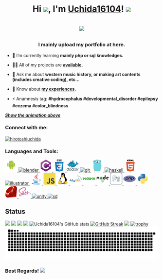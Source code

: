 <!-- From https://rahuldkjain.github.io/gh-profile-readme-generator/ -->
<h1 align="center">Hi <img src="https://media.giphy.com/media/hvRJCLFzcasrR4ia7z/giphy.gif" width="25px">, I'm <a href="https://github.com/Uchida16104/">Uchida16104</a>! <img src="https://media.giphy.com/media/v1.Y2lkPTc5MGI3NjExOWg4bXZwZGs4aGtjcGN2cWhvY20waHV3eGd0NXd5YWt2ejg1MmgxOCZlcD12MV9pbnRlcm5hbF9naWZfYnlfaWQmY3Q9cw/8iSQBOOhFEgGDocnxX/giphy.gif" width="25px">
  
<a href="https://lit.link/hirotoshiuchida">![](https://img.shields.io/badge/lit.link-hirotoshiuchida-00FFFF)</a>

</h1>

<h3 align="center">I mainly upload my portfolio at here.</h3>

- 🌱 I’m currently learning **mainly php or sql knowledges.**

- 👨‍💻 All of my projects are **[available](https://hearthis.at/hirotoshi-uchida).**

- 💬 Ask me about **western music history, or making art contents (includes creative coding), etc...**

- 📄 Know about **[my experiences](https://g.co/kgs/QZYfA8).**

- ⚡ Anamnesis tag: **#hydrocephalus #developmental_disorder #epilepsy #eczema #color_blindness**

<strong><i><a href="https://272yk3.csb.app/">Show the animation above</a></i></strong>

<h3 align="left">Connect with me:</h3>
<p align="left">
<a href="https://instagram.com/hirotoshiuchida" target="blank"><img align="center" src="https://raw.githubusercontent.com/rahuldkjain/github-profile-readme-generator/master/src/images/icons/Social/instagram.svg" alt="hirotoshiuchida" height="30" width="40" /></a>
</p>

<h3 align="left">Languages and Tools:</h3>
<p align="left"> <a href="https://developer.android.com" target="_blank" rel="noreferrer"> <img src="https://raw.githubusercontent.com/devicons/devicon/master/icons/android/android-original-wordmark.svg" alt="android" width="40" height="40"/> </a> <a href="https://www.blender.org/" target="_blank" rel="noreferrer"> <img src="https://download.blender.org/branding/community/blender_community_badge_white.svg" alt="blender" width="40" height="40"/> </a> <a href="https://www.w3schools.com/cs/" target="_blank" rel="noreferrer"> <img src="https://raw.githubusercontent.com/devicons/devicon/master/icons/csharp/csharp-original.svg" alt="csharp" width="40" height="40"/> </a> <a href="https://www.w3schools.com/css/" target="_blank" rel="noreferrer"> <img src="https://raw.githubusercontent.com/devicons/devicon/master/icons/css3/css3-original-wordmark.svg" alt="css3" width="40" height="40"/> </a> <a href="https://www.docker.com/" target="_blank" rel="noreferrer"> <img src="https://raw.githubusercontent.com/devicons/devicon/master/icons/docker/docker-original-wordmark.svg" alt="docker" width="40" height="40"/> </a> <a href="https://git-scm.com/" target="_blank" rel="noreferrer"> <img src="https://www.vectorlogo.zone/logos/git-scm/git-scm-icon.svg" alt="git" width="40" height="40"/> </a> <a href="https://golang.org" target="_blank" rel="noreferrer"> <img src="https://raw.githubusercontent.com/devicons/devicon/master/icons/go/go-original.svg" alt="go" width="40" height="40"/> </a> <a href="https://www.haskell.org/" target="_blank" rel="noreferrer"> <img src="https://upload.wikimedia.org/wikipedia/commons/1/1c/Haskell-Logo.svg" alt="haskell" width="40" height="40"/> </a> <a href="https://www.w3.org/html/" target="_blank" rel="noreferrer"> <img src="https://raw.githubusercontent.com/devicons/devicon/master/icons/html5/html5-original-wordmark.svg" alt="html5" width="40" height="40"/> </a> <a href="https://www.adobe.com/in/products/illustrator.html" target="_blank" rel="noreferrer"> <img src="https://www.vectorlogo.zone/logos/adobe_illustrator/adobe_illustrator-icon.svg" alt="illustrator" width="40" height="40"/> </a> <a href="https://www.java.com" target="_blank" rel="noreferrer"> <img src="https://raw.githubusercontent.com/devicons/devicon/master/icons/java/java-original.svg" alt="java" width="40" height="40"/> </a> <a href="https://developer.mozilla.org/en-US/docs/Web/JavaScript" target="_blank" rel="noreferrer"> <img src="https://raw.githubusercontent.com/devicons/devicon/master/icons/javascript/javascript-original.svg" alt="javascript" width="40" height="40"/> </a> <a href="https://www.linux.org/" target="_blank" rel="noreferrer"> <img src="https://raw.githubusercontent.com/devicons/devicon/master/icons/linux/linux-original.svg" alt="linux" width="40" height="40"/> </a> <a href="https://www.mysql.com/" target="_blank" rel="noreferrer"> <img src="https://raw.githubusercontent.com/devicons/devicon/master/icons/mysql/mysql-original-wordmark.svg" alt="mysql" width="40" height="40"/> </a> <a href="https://www.nginx.com" target="_blank" rel="noreferrer"> <img src="https://raw.githubusercontent.com/devicons/devicon/master/icons/nginx/nginx-original.svg" alt="nginx" width="40" height="40"/> </a> <a href="https://nodejs.org" target="_blank" rel="noreferrer"> <img src="https://raw.githubusercontent.com/devicons/devicon/master/icons/nodejs/nodejs-original-wordmark.svg" alt="nodejs" width="40" height="40"/> </a> <a href="https://www.photoshop.com/en" target="_blank" rel="noreferrer"> <img src="https://raw.githubusercontent.com/devicons/devicon/master/icons/photoshop/photoshop-line.svg" alt="photoshop" width="40" height="40"/> </a> <a href="https://www.php.net" target="_blank" rel="noreferrer"> <img src="https://raw.githubusercontent.com/devicons/devicon/master/icons/php/php-original.svg" alt="php" width="40" height="40"/> </a> <a href="https://www.python.org" target="_blank" rel="noreferrer"> <img src="https://raw.githubusercontent.com/devicons/devicon/master/icons/python/python-original.svg" alt="python" width="40" height="40"/> </a> <a href="https://www.ruby-lang.org/en/" target="_blank" rel="noreferrer"> <img src="https://raw.githubusercontent.com/devicons/devicon/master/icons/ruby/ruby-original.svg" alt="ruby" width="40" height="40"/> </a> <a href="https://sass-lang.com" target="_blank" rel="noreferrer"> <img src="https://raw.githubusercontent.com/devicons/devicon/master/icons/sass/sass-original.svg" alt="sass" width="40" height="40"/> </a> <a href="https://unity.com/" target="_blank" rel="noreferrer"> <img src="https://www.vectorlogo.zone/logos/unity3d/unity3d-icon.svg" alt="unity" width="40" height="40"/> </a> <a href="https://www.adobe.com/products/xd.html" target="_blank" rel="noreferrer"> <img src="https://cdn.worldvectorlogo.com/logos/adobe-xd.svg" alt="xd" width="40" height="40"/> </a> </p>

## Status

<!--
**Uchida16104/Uchida16104** is a ✨ _special_ ✨ repository because its `README.md` (this file) appears on your GitHub profile.

Here are some ideas to get you started:

- 🔭 I’m currently working on ...
- 🌱 I’m currently learning ...
- 👯 I’m looking to collaborate on ...
- 🤔 I’m looking for help with ...
- 💬 Ask me about ...
- 📫 How to reach me: ...
- 😄 Pronouns: ...
- ⚡ Fun fact: ...
-->

![](http://github-profile-summary-cards.vercel.app/api/cards/profile-details?username=Uchida16104&theme=dark)
![](http://github-profile-summary-cards.vercel.app/api/cards/repos-per-language?username=Uchida16104&theme=dark)
![](http://github-profile-summary-cards.vercel.app/api/cards/most-commit-language?username=Uchida16104&theme=dark)
![](http://github-profile-summary-cards.vercel.app/api/cards/productive-time?username=Uchida16104&theme=dark&utcOffset=9)
![Uchida16104's GitHub stats](https://github-readme-stats.vercel.app/api?username=Uchida16104&show_icons=true&hide_border=true&theme=dark&show=reviews,discussions_started,discussions_answered,prs_merged,prs_merged_percentage)
[![GitHub Streak](https://streak-stats.demolab.com?user=Uchida16104&theme=dark&hide_border=true&ring=FF0E02&background=45%2C0D1117%2C181818&border=F3FF00&stroke=EB9B0000&fire=EB8900&currStreakNum=FFFA00&sideNums=00FF0C&currStreakLabel=00FBFF&sideLabels=FF00FB&dates=008DFF&excludeDaysLabel=FFFFFF00)](https://git.io/streak-stats)
![](https://github-readme-stats.vercel.app/api/top-langs/?username=Uchida16104&langs_count=3&theme=dark&hide_border=true)
[![trophy](https://github-profile-trophy.vercel.app/?username=Uchida16104&no-bg=true&no-frame=true&theme=onedark)](https://github.com/Uchida16104/github-profile-trophy)
![](https://raw.githubusercontent.com/Uchida16104/Uchida16104/output/github-contribution-grid-snake-dark.svg)
<br>
<h3 align="left">Best Regards! <img src="https://media.giphy.com/media/v1.Y2lkPTc5MGI3NjExOWg4bXZwZGs4aGtjcGN2cWhvY20waHV3eGd0NXd5YWt2ejg1MmgxOCZlcD12MV9pbnRlcm5hbF9naWZfYnlfaWQmY3Q9cw/8iSQBOOhFEgGDocnxX/giphy.gif" width="25px"></h3>
